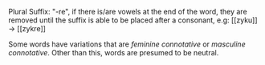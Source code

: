 
Plural Suffix: "-re", if there is/are vowels at the end of the word, they are removed until the suffix is able to be placed after a consonant, e.g: [[zyku]] -> [[zykre]]

Some words have variations that are *feminine connotative* or *masculine connotative*. Other than this, words are presumed to be neutral.